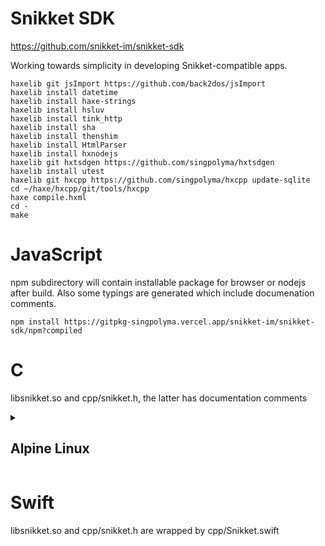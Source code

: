 # Snikket SDK

https://github.com/snikket-im/snikket-sdk

Working towards simplicity in developing Snikket-compatible apps.

    haxelib git jsImport https://github.com/back2dos/jsImport
    haxelib install datetime
    haxelib install haxe-strings
    haxelib install hsluv
    haxelib install tink_http
    haxelib install sha
    haxelib install thenshim
    haxelib install HtmlParser
    haxelib install hxnodejs
    haxelib git hxtsdgen https://github.com/singpolyma/hxtsdgen
    haxelib install utest
    haxelib git hxcpp https://github.com/singpolyma/hxcpp update-sqlite
    cd ~/haxe/hxcpp/git/tools/hxcpp
    haxe compile.hxml
    cd -
    make

# JavaScript

npm subdirectory will contain installable package for browser or nodejs after build.
Also some typings are generated which include documenation comments.

    npm install https://gitpkg-singpolyma.vercel.app/snikket-im/snikket-sdk/npm?compiled

# C

libsnikket.so and cpp/snikket.h, the latter has documentation comments

<details>
<summary><h2>Alpine Linux</h2></summary>

See snikket-sdk build recipe: https://pkgs.alpinelinux.org/package/edge/testing/x86_64/snikket-sdk

</details>

# Swift

libsnikket.so and cpp/snikket.h are wrapped by cpp/Snikket.swift
